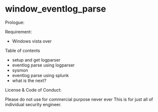 # window_eventlog_parse

Prologue:

Requirement:
 - Windows vista over

Table of contents
 - setup and get logparser
 - eventlog parse using logparser
 - sysmon
 - eventlog parse using splunk
 - what is the next?

License & Code of Conduct:

Please do not use for commercial purpose never ever
This is for just all of individual security engineer.


